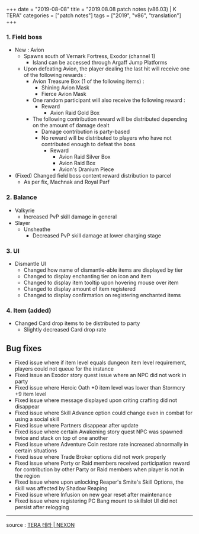 +++
date = "2019-08-08"
title = "2019.08.08 patch notes (v86.03) | K TERA"
categories = ["patch notes"]
tags = ["2019", "v86", "translation"]
+++

### 1. Field boss
- New : Avion
  - Spawns south of Vernark Fortress, Exodor (channel 1)
    - Island can be accessed through Argaff Jump Platforms
  - Upon defeating Avion, the player dealing the last hit will receive one of the following rewards :
    - Avion Treasure Box (1 of the following items) :
      - Shining Avion Mask
      - Fierce Avion Mask
    - One random participant will also receive the following reward :
      - Reward
        - Avion Raid Gold Box
    - The following contribution reward will be distributed depending on the amount of damage dealt
      - Damage contribution is party-based
      - No reward will be distributed to players who have not contributed enough to defeat the boss
        - Reward
          - Avion Raid Silver Box
          - Avion Raid Box
          - Avion's Dranium Piece
- (Fixed) Changed field boss content reward distribution to parcel
  - As per fix, Machnak and Royal Parf

### 2. Balance
- Valkyrie
  - Increased PvP skill damage in general
- Slayer
  - Unsheathe
    - Decreased PvP skill damage at lower charging stage

### 3. UI
- Dismantle UI
  - Changed how name of dismantle-able items are displayed by tier
  - Changed to display enchanting tier on icon and item
  - Changed to display item tooltip upon hovering mouse over item
  - Changed to display amount of item registered
  - Changed to display confirmation on registering enchanted items

### 4. Item (added)
- Changed Card drop items to be distributed to party
  - Slightly decreased Card drop rate

## Bug fixes

- Fixed issue where if item level equals dungeon item level requirement, players could not queue for the instance
- Fixed issue an Exodor story quest issue where an NPC did not work in party
- Fixed issue where Heroic Oath +0 item level was lower than Stormcry +9 item level
- Fixed issue where message displayed upon criting crafting did not disappear
- Fixed issue where Skill Advance option could change even in combat for using a social skill
- Fixed issue where Partners disappear after update
- Fixed issue where certain Awakening story quest NPC was spawned twice and stack on top of one another
- Fixed issue where Adventure Coin restore rate increased abnormally in certain situations
- Fixed issue where Trade Broker options did not work properly
- Fixed issue where Party or Raid members received participation reward for contribution by other Party or Raid members when player is not in the region
- Fixed issue where upon unlocking Reaper's Smite's Skill Options, the skill was affected by Shadow Reaping
- Fixed issue where Infusion on new gear reset after maintenance
- Fixed issue where registering PC Bang mount to skillslot UI did not persist after relogging

----

source : [TERA 테라 | NEXON](http://tera.nexon.com/news/update/view.aspx?n4articlesn=404)
